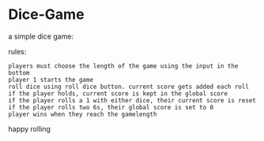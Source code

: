 # Dice-Game

a simple dice game:

rules:

    players must choose the length of the game using the input in the bottom
    player 1 starts the game
    roll dice using roll dice button. current score gets added each roll
    if the player holds, current score is kept in the global score
    if the player rolls a 1 with either dice, their current score is reset
    if the player rolls two 6s, their global score is set to 0
    player wins when they reach the gamelength
    
happy rolling
